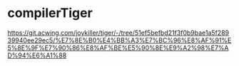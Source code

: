 # compilerTiger

https://git.acwing.com/joykiller/tiger/-/tree/51ef5befbd21f3f0b9bae1a5f28939940ee29ec5/%E7%8E%B0%E4%BB%A3%E7%BC%96%E8%AF%91%E5%8E%9F%E7%90%86%E8%AF%BE%E5%90%8E%E9%A2%98%E7%AD%94%E6%A1%88
